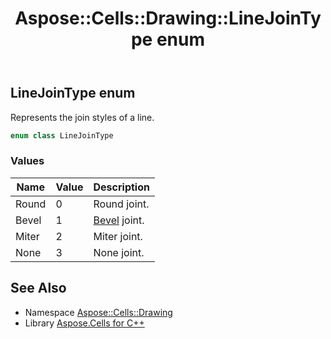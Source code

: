 ﻿---
title: Aspose::Cells::Drawing::LineJoinType enum
linktitle: LineJoinType
second_title: Aspose.Cells for C++ API Reference
description: 'Aspose::Cells::Drawing::LineJoinType enum. Represents the join styles of a line in C++.'
type: docs
weight: 9200
url: /cpp/aspose.cells.drawing/linejointype/
---
## LineJoinType enum


Represents the join styles of a line.

```cpp
enum class LineJoinType
```

### Values

| Name | Value | Description |
| --- | --- | --- |
| Round | 0 | Round joint. |
| Bevel | 1 | [Bevel](../bevel/) joint. |
| Miter | 2 | Miter joint. |
| None | 3 | None joint. |

## See Also

* Namespace [Aspose::Cells::Drawing](../)
* Library [Aspose.Cells for C++](../../)
